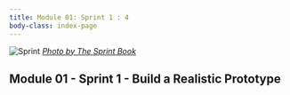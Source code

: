 ```yaml
---
title: Module 01: Sprint 1 : 4
body-class: index-page
---
```


![Sprint]({{URLROOT}}/shared/img/sprint_4.png)
*[Photo by The Sprint Book](https://www.thesprintbook.com/the-design-sprint)*

## Module 01 - Sprint 1 - Build a Realistic Prototype
